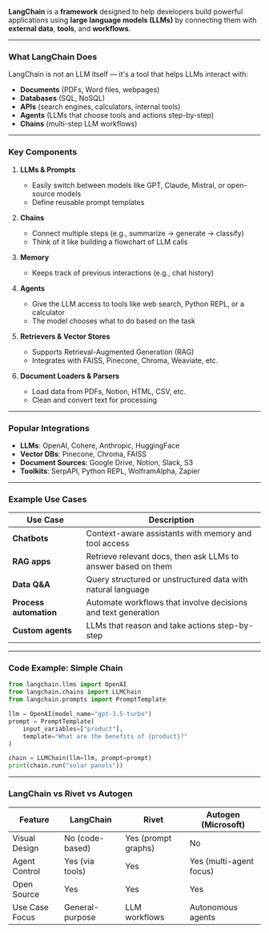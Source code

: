 **LangChain** is a **framework** designed to help developers build powerful applications using **large language models (LLMs)** by connecting them with **external data**, **tools**, and **workflows**.

---

### What LangChain Does

LangChain is not an LLM itself — it's a tool that helps LLMs interact with:

* **Documents** (PDFs, Word files, webpages)
* **Databases** (SQL, NoSQL)
* **APIs** (search engines, calculators, internal tools)
* **Agents** (LLMs that choose tools and actions step-by-step)
* **Chains** (multi-step LLM workflows)

---

### Key Components

1. **LLMs & Prompts**

   * Easily switch between models like GPT, Claude, Mistral, or open-source models
   * Define reusable prompt templates

2. **Chains**

   * Connect multiple steps (e.g., summarize → generate → classify)
   * Think of it like building a flowchart of LLM calls

3. **Memory**

   * Keeps track of previous interactions (e.g., chat history)

4. **Agents**

   * Give the LLM access to tools like web search, Python REPL, or a calculator
   * The model chooses what to do based on the task

5. **Retrievers & Vector Stores**

   * Supports Retrieval-Augmented Generation (RAG)
   * Integrates with FAISS, Pinecone, Chroma, Weaviate, etc.

6. **Document Loaders & Parsers**

   * Load data from PDFs, Notion, HTML, CSV, etc.
   * Clean and convert text for processing

---

### Popular Integrations

* **LLMs**: OpenAI, Cohere, Anthropic, HuggingFace
* **Vector DBs**: Pinecone, Chroma, FAISS
* **Document Sources**: Google Drive, Notion, Slack, S3
* **Toolkits**: SerpAPI, Python REPL, WolframAlpha, Zapier

---

### Example Use Cases

| Use Case               | Description                                                   |
| ---------------------- | ------------------------------------------------------------- |
| **Chatbots**           | Context-aware assistants with memory and tool access          |
| **RAG apps**           | Retrieve relevant docs, then ask LLMs to answer based on them |
| **Data Q\&A**          | Query structured or unstructured data with natural language   |
| **Process automation** | Automate workflows that involve decisions and text generation |
| **Custom agents**      | LLMs that reason and take actions step-by-step                |

---

### Code Example: Simple Chain

```python
from langchain.llms import OpenAI
from langchain.chains import LLMChain
from langchain.prompts import PromptTemplate

llm = OpenAI(model_name="gpt-3.5-turbo")
prompt = PromptTemplate(
    input_variables=["product"],
    template="What are the benefits of {product}?"
)

chain = LLMChain(llm=llm, prompt=prompt)
print(chain.run("solar panels"))
```

---

### LangChain vs Rivet vs Autogen

| Feature        | LangChain       | Rivet               | Autogen (Microsoft)     |
| -------------- | --------------- | ------------------- | ----------------------- |
| Visual Design  | No (code-based) | Yes (prompt graphs) | No                      |
| Agent Control  | Yes (via tools) | Yes                 | Yes (multi-agent focus) |
| Open Source    | Yes             | Yes                 | Yes                     |
| Use Case Focus | General-purpose | LLM workflows       | Autonomous agents       |
